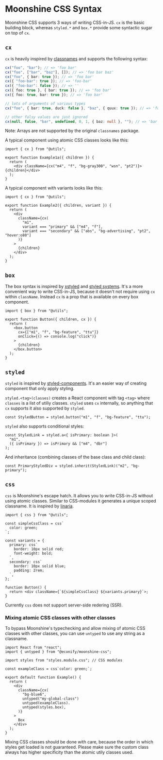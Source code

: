 # Moonshine CSS Syntax

Moonshine CSS supports 3 ways of writing CSS-in-JS. `cx` is the basic building block, whereas `styled.*` and `box.*` provide some syntactic sugar on top of `cx`.

## `cx`

`cx` is heavily inspired by [classnames](https://github.com/JedWatson/classnames) and supports the following syntax:

```ts
cx("foo", "bar"); // => 'foo bar'
cx("foo", ["bar", "baz"], []); // => 'foo bar baz'
cx("foo", { bar: true }); // => 'foo bar'
cx({ "foo-bar": true }); // => 'foo-bar'
cx({ "foo-bar": false }); // => ''
cx({ foo: true }, { bar: true }); // => 'foo bar'
cx({ foo: true, bar: true }); // => 'foo bar'

// lots of arguments of various types
cx("foo", { bar: true, duck: false }, "baz", { quux: true }); // => 'foo bar baz quux'

// other falsy values are just ignored
cx(null, false, "bar", undefined, 0, 1, { baz: null }, ""); // => 'bar 1'
```

Note: Arrays are not supported by the original `classnames` package.

A typical component using atomic CSS classes looks like this:

```tsx
import { cx } from "@utils";

export function Example1a({ children }) {
  return (
    <div className={cx("m4", "f", "bg-gray300", "wsn", "pt2")}>{children}</div>
  );
}
```

A typical component with variants looks like this:

```tsx
import { cx } from "@utils";

export function Example2({ children, variant }) {
  return (
    <div
      className={cx(
        "m1",
        variant === "primary" && ["m4", "f"],
        variant === "secondary" && ["abs", "bg-advertising", "pt2", "hover:o80"]
      )}
    >
      {children}
    </div>
  );
}
```

## `box`

The box syntax is inspired by [xstyled](https://xstyled.dev/) and [styled systems](https://styled-system.com/). It's a more convenient way to write CSS-in-JS, because it doesn't not require using `cx` within `className`. Instead `cx` is a prop that is available on every box component.

```tsx
import { box } from "@utils";

export function Button({ children, cx }) {
  return (
    <box.button
      cx={["m1", "f", "bg-feature", "ttu"]}
      onClick={() => console.log("click")}
    >
      {children}
    </box.button>
  );
}
```

## `styled`

`styled` is inspired by [styled-components](https://www.styled-components.com/).
It's an easier way of creating component that only apply styling.

`styled.<tag>(classes)` creates a React component with tag `<tag>` where `classes` is a list of utiliy classes. `styled` uses `cx` internally, so anything that `cx` supports it also supported by `styled`.

```tsx
const StyledButton = styled.button("m1", "f", "bg-feature", "ttu");
```

`styled` also supports conditional styles:

```tsx
const StyledLink = styled.a<{ isPrimary: boolean }>(
  "m1",
  ({ isPrimary }) => isPrimary && ["m4", "dbr"]
);
```

And inheritance (combining classes of the base class and child class):

```tsx
const PrimaryStyledDiv = styled.inherit(StyledLink)("m2", "bg-primary");
```

## `css`

`css` is Moonshine's escape hatch. It allows you to write CSS-in-JS without using atomic classes. Similar to CSS-modules it generates a unique scoped classname.
It is inspired by [linaria](https://linaria.dev/).

```tsx
import { css } from "@utils";

const simpleCssClass = css`
  color: green;
`;

const variants = {
  primary: css`
    border: 10px solid red;
    font-weight: bold;
  `,
  secondary: css`
    border: 10px solid blue;
    padding: 2rem;
  `,
};

function Button() {
  return <div className={`${simpleCssClass} ${variants.primary}`>;
}
```

Currently `css` does not support server-side redering (SSR).

### Mixing atomic CSS classes with other classes

To bypass Moonshine's typechecking and allow mixing of atomic CSS classes with other classes, you can use `untyped` to use any string as a classname.

```tsx
import React from "react";
import { untyped } from "@econify/moonshine-css";

import styles from "styles.module.css"; // CSS modules

const exampleClass = css`color: green;`;

export default function Example() {
  return (
    <div
      className={cx(
        "bg-blue6",
        untyped("my-global-class")
        untyped(exampleClass).
        untyped(styles.box),
      )}
    >
      Box
    </div>
  );
}
```

Mixing CSS classes should be done with care, because the order in which styles get loaded is not guaranteed. Please make sure the custom class always has higher specificity than the atomic utily classes used.
